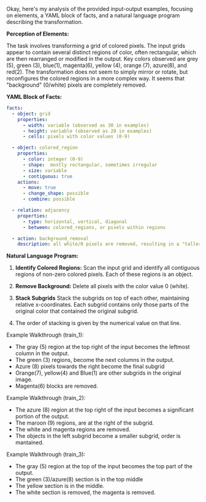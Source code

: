 Okay, here's my analysis of the provided input-output examples, focusing on elements, a YAML block of facts, and a natural language program describing the transformation.

**Perception of Elements:**

The task involves transforming a grid of colored pixels. The input grids appear to contain several distinct regions of color, often rectangular, which are then rearranged or modified in the output.  Key colors observed are grey (5), green (3), blue(1), magenta(6), yellow (4), orange (7), azure(8), and red(2). The transformation does not seem to simply mirror or rotate, but reconfigures the colored regions in a more complex way. It seems that "background" (0/white) pixels are completely removed.

**YAML Block of Facts:**


```yaml
facts:
  - object: grid
    properties:
      - width: variable (observed as 30 in examples)
      - height: variable (observed as 20 in examples)
      - cells: pixels with color values (0-9)

  - object: colored_region
    properties:
      - color: integer (0-9)
      - shape:  mostly rectangular, sometimes irregular
      - size: variable
      - contiguous: true
    actions:
      - move: true
      - change_shape: possible
      - combine: possible

  - relation: adjacency
    properties:
      - type: horizontal, vertical, diagonal
      - between: colored_regions, or pixels within regions

  - action: background_removal
    description: all white/0 pixels are removed, resulting in a "taller and skinnier" representation of the original image's colored blocks.
```


**Natural Language Program:**

1.  **Identify Colored Regions:** Scan the input grid and identify all contiguous regions of non-zero colored pixels. Each of these regions is an object.

2.  **Remove Background:** Delete all pixels with the color value 0 (white).

3. **Stack Subgrids** Stack the subgrids on top of each other, maintaining relative x-coordinates. Each subgrid contains only those parts of the original color that contained the original subgrid.

4. The order of stacking is given by the numerical value on that line.

Example Walkthrough (train\_1):

*   The gray (5) region at the top right of the input becomes the leftmost column in the output.
*   The green (3) regions, become the next columns in the output.
*   Azure (8) pixels towards the right become the final subgrid
*   Orange(7), yellow(4) and Blue(1) are other subgrids in the original image.
* Magenta(6) blocks are removed.

Example Walkthrough (train\_2):

*   The azure (8) region at the top right of the input becomes a significant portion of the output.
*   The maroon (9) regions, are at the right of the subgrid.
* The white and magenta regions are removed.
* The objects in the left subgrid become a smaller subgrid, order is mantained.

Example Walkthrough (train\_3):

*   The gray (5) region at the top of the input becomes the top part of the output.
*   The green (3)/azure(8) section is in the top middle
* The yellow section is in the middle.
* The white section is removed, the magenta is removed.
